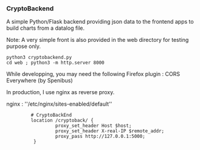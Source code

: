 ### CryptoBackend

A simple Python/Flask backend providing json data to the frontend apps to build
charts from a datalog file.

Note: A very simple front is also provided in the web directory for testing purpose only.


```
python3 cryptobackend.py
cd web ; python3 -m http.server 8000 
```

While developping, you may need the following Firefox plugin : CORS Everywhere (by Spenibus) 

In production, I use nginx as reverse proxy.

nginx : ''/etc/nginx/sites-enabled/default''

```
         # CryptoBackEnd
         location /cryptoback/ {
                  proxy_set_header Host $host;
                  proxy_set_header X-real-IP $remote_addr;
                  proxy_pass http://127.0.0.1:5000;
          }
```

